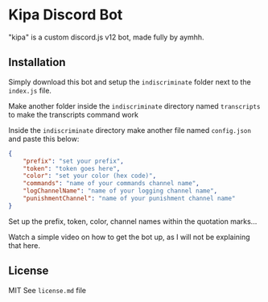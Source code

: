 # Kipa Discord Bot

"kipa" is a custom discord.js v12 bot, made fully by aymhh.


## Installation

Simply download this bot and setup the `indiscriminate` folder next to the `index.js` file.

Make another folder inside the `indiscriminate` directory named `transcripts` to make the transcripts command work

Inside the `indiscriminate` directory make another file named `config.json` and paste this below:
```json
{
    "prefix": "set your prefix",
    "token": "token goes here",
    "color": "set your color (hex code)",
    "commands": "name of your commands channel name",
    "logChannelName": "name of your logging channel name",
    "punishmentChannel": "name of your punishment channel name"
}
```
Set up the prefix, token, color, channel names within the quotation marks...

Watch a simple video on how to get the bot up, as I will not be explaining that here.

## License
MIT
See `license.md` file
